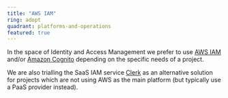 ```yaml
---
title: "AWS IAM"
ring: adopt
quadrant: platforms-and-operations
featured: true
---
```


In the space of Identity and Access Management we prefer to use <a href="https://aws.amazon.com/iam/">AWS IAM</a> and/or <a href="amazon-cognito.html">Amazon Cognito</a> depending on the specific needs of a project.

We are also trialling the SaaS IAM service <a href="clerk.html">Clerk</a> as an alternative solution for projects which are not using AWS as the main platform (but typically use a PaaS provider instead).

